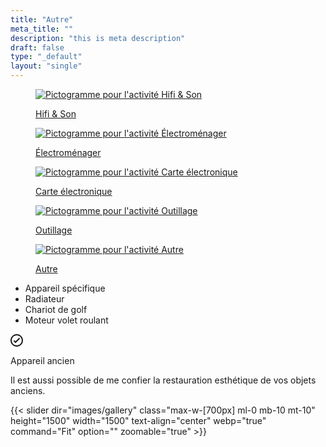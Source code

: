 ```yaml
---
title: "Autre"
meta_title: ""
description: "this is meta description"
draft: false
type: "_default"
layout: "single"
---
```


<div class="container_picto">
    <a href="../hifi_son">
        <figure>
            <image src="../../picto/picto_hifi_son.svg" alt="Pictogramme pour l'activité Hifi & Son" class="pictos">
            <figcaption>
                <p class="legende">Hifi & Son</p>
            </figcaption>
        </figure>
    </a>
    <a href="../electromenager">
        <figure>
            <image src="../../picto/picto_electromenager.svg" alt="Pictogramme pour l'activité Électroménager" class="pictos">
            <figcaption>
                <p class="legende">Électroménager</p>
            </figcaption>
        </figure>
    </a>
    <a href="../carte_electronique">
        <figure>
            <image src="../../picto/picto_carte_electronique.svg" alt="Pictogramme pour l'activité Carte électronique" class="pictos">
            <figcaption>
                <p class="legende">Carte électronique</p>
            </figcaption>
        </figure>
    </a>
    <a href="../outillage">
        <figure>
            <image src="../../picto/picto_outillage.svg" alt="Pictogramme pour l'activité Outillage" class="pictos">
            <figcaption>
                <p class="legende">Outillage</p>
            </figcaption>
        </figure>
    </a>
    <a href="../autre">
        <figure>
            <image src="../../picto/picto_autre.svg" alt="Pictogramme pour l'activité Autre" class="pictos">
            <figcaption>
                <p class="legende principale">Autre</p>
            </figcaption>
        </figure>
    </a>
</div>

- Appareil spécifique
- Radiateur
- Chariot de golf
- Moteur volet roulant

<div class="notice tip mt-10 mb-10">
  <div class="notice-head">
      <svg
        width="20"
        height="20"
        viewBox="0 0 24 24"
        fill="none"
        xmlns="http://www.w3.org/2000/svg">
        <path
          fillRule="evenodd"
          clipRule="evenodd"
          d="M12 0C18.6274 0 24 5.37258 24 12C24 18.6274 18.6274 24 12 24C5.37258 24 0 18.6274 0 12C0 5.37258 5.37258 0 12 0ZM12 2.4C6.69807 2.4 2.4 6.69807 2.4 12C2.4 17.3019 6.69807 21.6 12 21.6C17.3019 21.6 21.6 17.3019 21.6 12C21.6 6.69807 17.3019 2.4 12 2.4ZM15.9515 7.55147L9.6 13.9029L8.04853 12.3515C7.5799 11.8828 6.8201 11.8828 6.35147 12.3515C5.88284 12.8201 5.88284 13.5799 6.35147 14.0485L8.75147 16.4485C9.2201 16.9172 9.9799 16.9172 10.4485 16.4485L17.6485 9.24853C18.1172 8.7799 18.1172 8.0201 17.6485 7.55147C17.1799 7.08284 16.4201 7.08284 15.9515 7.55147Z"
          fill="currentColor" />
      </svg>
    <p>Appareil ancien</p>
  </div>
  <div class="notice-body"><p>Il est aussi possible de me confier la restauration esthétique de vos objets anciens.</p></div>
</div>



{{< slider dir="images/gallery" class="max-w-[700px] ml-0 mb-10 mt-10" height="1500" width="1500" text-align="center" webp="true" command="Fit" option="" zoomable="true" >}}